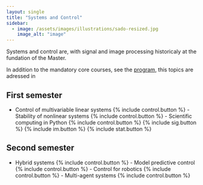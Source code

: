 ```yaml
---
layout: single
title: "Systems and Control"
sidebar:
  - image: /assets/images/illustrations/sado-resized.jpg
    image_alt: "image"
---
```


Systems and control are, with signal and image processing historicaly at the
fundation of the Master.

In addition to the mandatory core courses, see the [program](/program), this
topics are adressed in

## First semester

- Control of multivariable linear systems {% include control.button %} - Stability of nonlinear systems {% include control.button %} - Scientific computing in Python {% include control.button %} {% include sig.button %} {% include im.button %} {% include stat.button %}

## Second semester

- Hybrid systems {% include control.button %} - Model predictive control {% include control.button %} - Control for robotics {% include control.button %} - Multi-agent systems {% include control.button %}
